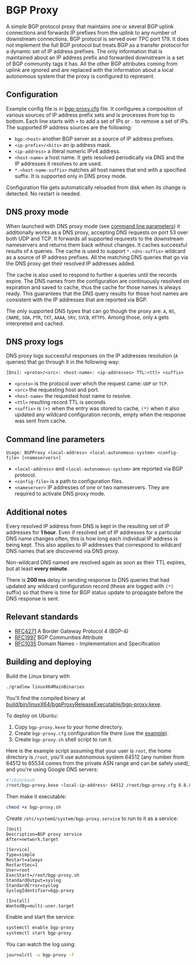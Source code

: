 # BGP Proxy

A simple BGP protocol proxy that maintains one or several BGP uplink connections and forwards IP prefixes from the uplink
to any number of downstream connections. BGP protocol is served over TPC port 179. 
It does not implement the full BGP protocol but treats BGP as a transfer protocol for a dynamic set of IP address prefixes. 
The only information that is maintained about an IP address prefix and forwarded downstream is a set of BGP community 
tags it has. All the other BGP attributes coming from uplink are ignored and are replaced with the information about 
a local autonomous system that the proxy is configured to represent. 

## Configuration

Example config file is in [bgp-proxy.cfg](bgp-proxy.cfg) file. It configures a composition of various sources 
of IP address prefix sets and is processes from top to bottom. Each line starts with `+` to add a set of IPs or
`-` to remove a set of IPs. The supported IP address sources are the following:

* `bgp:<host>` another BGP server as a source of IP address prefixes.
* `<ip-prefix>/<bits>` an ip address mask.
* `<ip-address>` a literal numeric IPv4 address.
* `<host-name>` a host name. It gets resolved periodically via DNS and the IP addresses it resolves to are used.
* `*.<host-name-suffix>` matches all host names that end with a specified suffix. It is supported only in DNS proxy mode. 

Configuration file gets automatically reloaded from disk when its change is detected. No restart is needed.

## DNS proxy mode

When launched with DNS proxy mode (see [command line parameters](#command-line-parameters)) it additionally works
as a DNS proxy, accepting DNS requests on port 53 over both UDP and TCP. It forwards all supported requrests to the
downstream nameservers and returns them back without changes. It caches successful results of `A` queries. 
The cache is used to support `*.<dns-suffix>` wildcard as a source of IP  address prefixes. 
All the matching DNS queries that go via the DNS proxy get their resolved IP addresses added.

The cache is also used to respond to further `A` queries until the records expire. The DNS names from the 
configuration are continuously resolved on expiration and saved to cache, thus the cache for those names is 
always ready. This guarantees that the DNS query results for those host names are consistent with the IP addresses 
that are reported via BGP. 

The only supported DNS types that can go though the proxy are: 
`A`, `NS`, `CNAME`, `SOA`, `PTR`, `TXT`, `AAAA`, `SRV`, `SVCB`, `HTTPS`. 
Among those, only `A` gets interpreted and cached. 

## DNS proxy logs

DNS proxy logs successful responses on the IP addresses resolution (`A` queries) that go through it in the following way:

```
[Dns]: <proto>/<src>: <host-name>: <ip-addresses> TTL:<ttl> <suffix>
```

* `<proto>` is the protocol over which the request came: `UDP` or `TCP`.
* `<src>` the requesting host and port.
* `<host-name>` the requested host name to resolve.
* `<ttl>` resulting record TTL is seconds
* `<suffix>` is `(+)` when the entry was stored to cache, 
   `(*)` when it also updated any wildcard configuration records, empty when the response was sent from cache.

## Command line parameters

```
Usage: BGPProxy <local-address> <local-autonomous-system> <config-file> [<nameservers>]
```

* `<local-address>` and `<local-autonomous-system>` are reported via BGP protocol.
* `<config-file>` is a path to configuration files.
* `<nameserver>` IP addresses of one or two nameservers. They are required to activate DNS proxy mode.

## Additional notes

Every resolved IP address from DNS is kept in the resulting set of IP addresses for **1 hour**. 
Even if resolved set of IP addresses for a particular DNS name changes often, this is how long each individual IP address
is being kept. This also applies to IP addresses that correspond to wildcard DNS names that are discovered via DNS proxy. 

Non-wildcard DNS named are resolved again as soon as their TTL expires, but at least **every minute**. 

There is **200 ms** delay in sending response to DNS queries that had updated any wildcard configuration record (these
are logged with `(*)` suffix) so that there is time for BGP status update to propagate before the DNS response is sent. 

## Relevant standards

* [RFC4271](https://www.rfc-editor.org/rfc/rfc4271) A Border Gateway Protocol 4 (BGP-4)
* [RFC1997](https://www.rfc-editor.org/rfc/rfc1997) BGP Communities Attribute
* [RFC1035](https://www.rfc-editor.org/rfc/rfc1035) Domain Names - Implementation and Specification

## Building and deploying

Build the Linux binary with

```bash
./gradlew linuxX64MainBinaries 
```

You'll find the compiled binary at 
[build/bin/linuxX64/bgpProxyReleaseExecutable/bgp-proxy.kexe](build/bin/linuxX64/bgpProxyReleaseExecutable/bgp-proxy.kexe).

To deploy on Ubuntu:

1. Copy `bgp-proxy.kexe` to your home directory.
2. Create `bgp-proxy.cfg` configuration file there (use the [example](bgp-proxy.cfg)).
3. Create `bgp-proxy.sh` shell script to run it.
 
Here is the example script assuming that your user is `root`, the home directory is `/root`, you'll use
autonomous system 64512 (any number from 64512 to 65534 comes from the private ASN range and can be safely used), 
and you're using Google DNS servers:

```bash
#!/bin/bash
/root/bgp-proxy.kexe <local-ip-address> 64512 /root/bgp-proxy.cfg 8.8.8.8 8.8.4.4
```

Then make it executable:

```bash
chmod +x bgp-proxy.sh
```

Create `/etc/systemd/system/bgp-proxy.service` to run to it as a service:

```
[Unit]
Description=BGP proxy service
After=network.target

[Service]
Type=simple
Restart=always
RestartSec=1
User=root
ExecStart=/root/bgp-proxy.sh
StandardOutput=syslog
StandardError=syslog
SyslogIdentifier=bgp-proxy

[Install]
WantedBy=multi-user.target
```

Enable and start the service:

```bash
systemctl enable bgp-proxy
systemctl start bgp-proxy
```

You can watch the log using:

```bash
journalctl -u bgp-proxy -f
```
